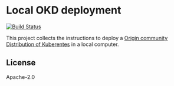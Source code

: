 # Local OKD deployment 

[![Build Status](https://travis-ci.org/electrocucaracha/okd.png)](https://travis-ci.org/electrocucaracha/okd)

This project collects the instructions to deploy a [Origin community
Distribution of Kuberentes](https://www.okd.io/) in a local computer.


## License

Apache-2.0
